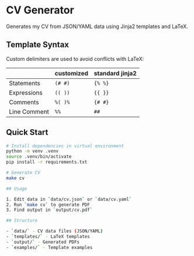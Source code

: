 # CV Generator

Generates my CV from JSON/YAML data using Jinja2 templates and LaTeX.

## Template Syntax

Custom delimiters are used to avoid conflicts with LaTeX:

|              | customized | standard jinja2 |
| ------------ | ---------- | --------------- |
| Statements   | `(# #)`    | `{% %}`         |
| Expressions  | `(( ))`    | `{{ }}`         |
| Comments     | `%( )%`    | `{# #}`         |
| Line Comment | `%%`       | `##`            |

## Quick Start

```bash
# Install dependencies in virtual environment
python -m venv .venv
source .venv/bin/activate
pip install -r requirements.txt

# Generate CV
make cv

## Usage

1. Edit data in `data/cv.json` or `data/cv.yaml`
2. Run `make cv` to generate PDF
3. Find output in `output/cv.pdf`

## Structure

- `data/` - CV data files (JSON/YAML)
- `templates/` - LaTeX templates
- `output/` - Generated PDFs
- `examples/` - Template examples
